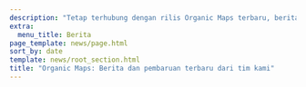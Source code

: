 ```yaml
---
description: "Tetap terhubung dengan rilis Organic Maps terbaru, berita dan pembaruan dari tim kami"
extra:
  menu_title: Berita
page_template: news/page.html
sort_by: date
template: news/root_section.html
title: "Organic Maps: Berita dan pembaruan terbaru dari tim kami"
---
```

